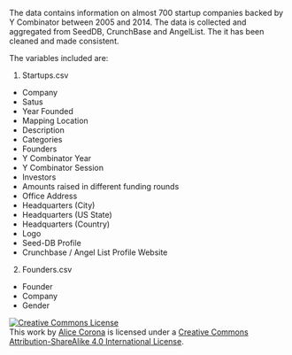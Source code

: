 The data contains information on almost 700 startup companies backed by Y Combinator between 2005 and 2014.
The data is collected and aggregated from SeedDB, CrunchBase and AngelList. The it has been cleaned and made consistent.

The variables included are:

1. Startups.csv
  - Company	
  - Satus
  - Year Founded
  - Mapping Location
  - Description
  - Categories
  - Founders
  - Y Combinator Year
  - Y Combinator Session
  - Investors
  - Amounts raised in different funding rounds
  - Office Address
  - Headquarters (City)
  - Headquarters (US State)
  - Headquarters (Country)
  - Logo
  - Seed-DB Profile
  - Crunchbase / Angel List Profile	Website


2. Founders.csv
  - Founder
  - Company
  - Gender



<a rel="license" href="http://creativecommons.org/licenses/by-sa/4.0/"><img alt="Creative Commons License" style="border-width:0" src="https://i.creativecommons.org/l/by-sa/4.0/88x31.png" /></a><br />This <span xmlns:dct="http://purl.org/dc/terms/" href="http://purl.org/dc/dcmitype/Dataset" rel="dct:type">work</span> by <a xmlns:cc="http://creativecommons.org/ns#" property="cc:attributionName" rel="cc:attributionURL"><a href="www.alicecorona.nl">Alice Corona</a></a> is licensed under a <a rel="license" href="http://creativecommons.org/licenses/by-sa/4.0/">Creative Commons Attribution-ShareAlike 4.0 International License</a>.<br />
